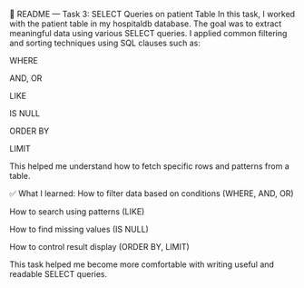 📄 README — Task 3: SELECT Queries on patient Table
In this task, I worked with the patient table in my hospitaldb database. The goal was to extract meaningful data using various SELECT queries. I applied common filtering and sorting techniques using SQL clauses such as:

WHERE

AND, OR

LIKE

IS NULL

ORDER BY

LIMIT

This helped me understand how to fetch specific rows and patterns from a table.

✅ What I learned:
How to filter data based on conditions (WHERE, AND, OR)

How to search using patterns (LIKE)

How to find missing values (IS NULL)

How to control result display (ORDER BY, LIMIT)

This task helped me become more comfortable with writing useful and readable SELECT queries.